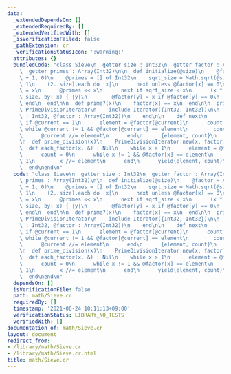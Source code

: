 ```yaml
---
data:
  _extendedDependsOn: []
  _extendedRequiredBy: []
  _extendedVerifiedWith: []
  _isVerificationFailed: false
  _pathExtension: cr
  _verificationStatusIcon: ':warning:'
  attributes: {}
  bundledCode: "class Sieve\n  getter size : Int32\n  getter factor : Array(Int32)\n\
    \  getter primes : Array(Int32)\n\n  def initialize(@size)\n    @factor = Array(Int32).new(@size\
    \ + 1, 0)\n    @primes = [] of Int32\n    sqrt_size = Math.sqrt(@size).to_i +\
    \ 1\n    (2..size).each do |x|\n      next unless @factor[x] == 0\n      @factor[x]\
    \ = x\n      @primes << x\n      next if sqrt_size < x\n      (x * x).step(to:\
    \ size, by: x) { |y|\n        @factor[y] = x if @factor[y] == 0\n      }\n   \
    \ end\n  end\n\n  def prime?(x)\n    factor[x] == x\n  end\n\n  private class\
    \ PrimeDivisionIterator\n    include Iterator({Int32, Int32})\n\n    def initialize(@current\
    \ : Int32, @factor : Array(Int32))\n    end\n\n    def next\n      return stop\
    \ if @current == 1\n      element = @factor[@current]\n      count = 0\n     \
    \ while @current != 1 && @factor[@current] == element\n        count += 1\n  \
    \      @current //= element\n      end\n      {element, count}\n    end\n  end\n\
    \n  def prime_division(x)\n    PrimeDivisionIterator.new(x, factor)\n  end\n\n\
    \  def each_factor(x, &) : Nil\n    while x > 1\n      element = @factor[x]\n\
    \      count = 0\n      while x != 1 && @factor[x] == element\n        count +=\
    \ 1\n        x //= element\n      end\n      yield(element, count)\n    end\n\
    \  end\nend\n"
  code: "class Sieve\n  getter size : Int32\n  getter factor : Array(Int32)\n  getter\
    \ primes : Array(Int32)\n\n  def initialize(@size)\n    @factor = Array(Int32).new(@size\
    \ + 1, 0)\n    @primes = [] of Int32\n    sqrt_size = Math.sqrt(@size).to_i +\
    \ 1\n    (2..size).each do |x|\n      next unless @factor[x] == 0\n      @factor[x]\
    \ = x\n      @primes << x\n      next if sqrt_size < x\n      (x * x).step(to:\
    \ size, by: x) { |y|\n        @factor[y] = x if @factor[y] == 0\n      }\n   \
    \ end\n  end\n\n  def prime?(x)\n    factor[x] == x\n  end\n\n  private class\
    \ PrimeDivisionIterator\n    include Iterator({Int32, Int32})\n\n    def initialize(@current\
    \ : Int32, @factor : Array(Int32))\n    end\n\n    def next\n      return stop\
    \ if @current == 1\n      element = @factor[@current]\n      count = 0\n     \
    \ while @current != 1 && @factor[@current] == element\n        count += 1\n  \
    \      @current //= element\n      end\n      {element, count}\n    end\n  end\n\
    \n  def prime_division(x)\n    PrimeDivisionIterator.new(x, factor)\n  end\n\n\
    \  def each_factor(x, &) : Nil\n    while x > 1\n      element = @factor[x]\n\
    \      count = 0\n      while x != 1 && @factor[x] == element\n        count +=\
    \ 1\n        x //= element\n      end\n      yield(element, count)\n    end\n\
    \  end\nend\n"
  dependsOn: []
  isVerificationFile: false
  path: math/Sieve.cr
  requiredBy: []
  timestamp: '2021-06-24 10:11:13+09:00'
  verificationStatus: LIBRARY_NO_TESTS
  verifiedWith: []
documentation_of: math/Sieve.cr
layout: document
redirect_from:
- /library/math/Sieve.cr
- /library/math/Sieve.cr.html
title: math/Sieve.cr
---
```

